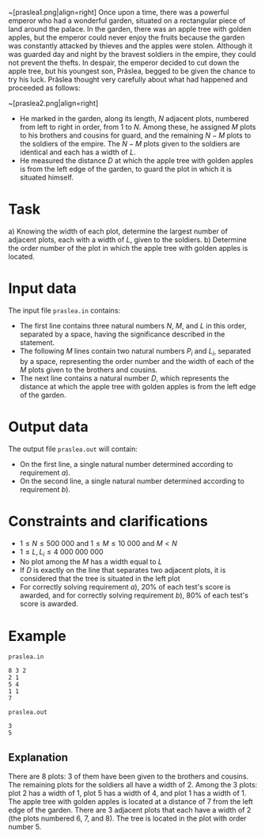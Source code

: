 ~[praslea1.png|align=right]
Once upon a time, there was a powerful emperor who had a wonderful garden, situated on a rectangular piece of land around the palace. In the garden, there was an apple tree with golden apples, but the emperor could never enjoy the fruits because the garden was constantly attacked by thieves and the apples were stolen. Although it was guarded day and night by the bravest soldiers in the empire, they could not prevent the thefts. In despair, the emperor decided to cut down the apple tree, but his youngest son, Prâslea, begged to be given the chance to try his luck. Prâslea thought very carefully about what had happened and proceeded as follows:

~[praslea2.png|align=right]
* He marked in the garden, along its length, $N$ adjacent plots, numbered from left to right in order, from $1$ to $N$. Among these, he assigned $M$ plots to his brothers and cousins for guard, and the remaining $N - M$ plots to the soldiers of the empire. The $N - M$ plots given to the soldiers are identical and each has a width of $L$.
* He measured the distance $D$ at which the apple tree with golden apples is from the left edge of the garden, to guard the plot in which it is situated himself.

# Task

a) Knowing the width of each plot, determine the largest number of adjacent plots, each with a width of $L$, given to the soldiers.
b) Determine the order number of the plot in which the apple tree with golden apples is located.

# Input data

The input file `praslea.in` contains:
* The first line contains three natural numbers $N$, $M$, and $L$ in this order, separated by a space, having the significance described in the statement.
* The following $M$ lines contain two natural numbers $P_i$ and $L_i$, separated by a space, representing the order number and the width of each of the $M$ plots given to the brothers and cousins.
* The next line contains a natural number $D$, which represents the distance at which the apple tree with golden apples is from the left edge of the garden.

# Output data

The output file `praslea.out` will contain:
* On the first line, a single natural number determined according to requirement $a)$.
* On the second line, a single natural number determined according to requirement $b)$.

# Constraints and clarifications

* $1 \leq N \leq 500\ 000$ and $1 \leq M \leq 10\ 000$ and $M < N$
* $1 \leq L, L_i \leq 4\ 000\ 000\ 000$
* No plot among the $M$ has a width equal to $L$
* If $D$ is exactly on the line that separates two adjacent plots, it is considered that the tree is situated in the left plot
* For correctly solving requirement $a)$, $20\%$ of each test's score is awarded, and for correctly solving requirement $b)$, $80\%$ of each test's score is awarded.

# Example

`praslea.in`
```
8 3 2
2 1
5 4
1 1
7
```

`praslea.out`
```
3
5
```

## Explanation

There are $8$ plots: $3$ of them have been given to the brothers and cousins. The remaining plots for the soldiers all have a width of $2$. Among the $3$ plots: plot $2$ has a width of $1$, plot $5$ has a width of $4$, and plot $1$ has a width of $1$. The apple tree with golden apples is located at a distance of $7$ from the left edge of the garden. There are $3$ adjacent plots that each have a width of $2$ (the plots numbered $6$, $7$, and $8$). The tree is located in the plot with order number $5$.
